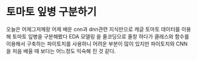 # 토마토 잎병 구분하기

오늘은 어제그저께랑 어제 배운 cnn과 dnn관련 지식만으로 캐글 토마토 데이터를 이용해 토마토 잎병을 구분해봤다
EDA 모델링 을 줄코딩으로 줄창 하다가 클래스와 함수를 이용해서 구축하는 파이토치를 사용하니 어려운 부분이 많이 있지만 파이토치와 CNN을 처음 배울 때 보다는
어느정도 익숙해 진 것 같다. 
